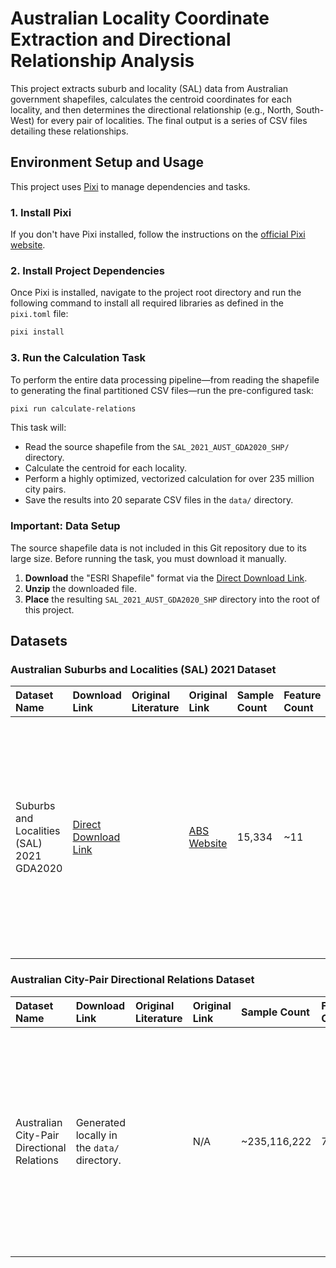 # Australian Locality Coordinate Extraction and Directional Relationship Analysis

This project extracts suburb and locality (SAL) data from Australian government shapefiles, calculates the centroid coordinates for each locality, and then determines the directional relationship (e.g., North, South-West) for every pair of localities. The final output is a series of CSV files detailing these relationships.

## Environment Setup and Usage

This project uses [Pixi](https://pixi.sh/) to manage dependencies and tasks.

### 1. Install Pixi

If you don't have Pixi installed, follow the instructions on the [official Pixi website](https://pixi.sh/latest/#installation).

### 2. Install Project Dependencies

Once Pixi is installed, navigate to the project root directory and run the following command to install all required libraries as defined in the `pixi.toml` file:

```bash
pixi install
```

### 3. Run the Calculation Task

To perform the entire data processing pipeline—from reading the shapefile to generating the final partitioned CSV files—run the pre-configured task:

```bash
pixi run calculate-relations
```

This task will:
- Read the source shapefile from the `SAL_2021_AUST_GDA2020_SHP/` directory.
- Calculate the centroid for each locality.
- Perform a highly optimized, vectorized calculation for over 235 million city pairs.
- Save the results into 20 separate CSV files in the `data/` directory.

### **Important: Data Setup**
The source shapefile data is not included in this Git repository due to its large size. Before running the task, you must download it manually.

1.  **Download** the "ESRI Shapefile" format via the [Direct Download Link](https://www.abs.gov.au/statistics/standards/australian-statistical-geography-standard-asgs-edition-3/jul2021-jun2026/access-and-downloads/digital-boundary-files/SAL_2021_AUST_GDA2020_SHP.zip).
2.  **Unzip** the downloaded file.
3.  **Place** the resulting `SAL_2021_AUST_GDA2020_SHP` directory into the root of this project.

## Datasets

### **Australian Suburbs and Localities (SAL) 2021 Dataset**

| Dataset Name | Download Link | Original Literature | Original Link | Sample Count | Feature Count | Class Count | Dataset Introduction |
| :--- | :--- | :--- | :--- | :--- | :--- | :--- | :--- |
| Suburbs and Localities (SAL) 2021 GDA2020 | [Direct Download Link](https://www.abs.gov.au/statistics/standards/australian-statistical-geography-standard-asgs-edition-3/jul2021-jun2026/access-and-downloads/digital-boundary-files/SAL_2021_AUST_GDA2020_SHP.zip) | | [ABS Website](https://www.abs.gov.au/statistics/standards/australian-statistical-geography-standard-asgs-edition-3/jul2021-jun2026) | 15,334 | ~11 | N/A | Suburbs and Localities (SALs) are an ABS approximation of gazetted localities, created for statistical purposes. They cover most of Australia and are based on the Australian Statistical Geography Standard (ASGS). |

### **Australian City-Pair Directional Relations Dataset**

| Dataset Name | Download Link | Original Literature | Original Link | Sample Count | Feature Count | Class Count | Dataset Introduction |
| :--- | :--- | :--- | :--- | :--- | :--- | :--- | :--- |
| Australian City-Pair Directional Relations | Generated locally in the `data/` directory. | | N/A | ~235,116,222 | 7 | 8 | Contains the directional relationship for every city pair. The 7 features are: `city1_name`, `city1_latitude`, `city1_longitude`, `city2_name`, `city2_latitude`, `city2_longitude`, and `direction`. The 8 classes for the 'direction' feature are N, NE, E, SE, S, SW, W, and NW. |